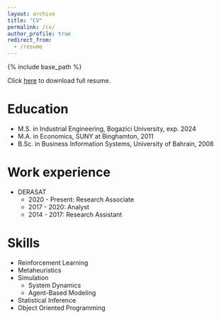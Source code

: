 ```yaml
---
layout: archive
title: "CV"
permalink: /cv/
author_profile: true
redirect_from:
  - /resume
---
```


{% include base_path %}

Click [here](abdulaziz-aldoseri.github.io/files/Abdulaziz_Aldoseri_Resume.pdf) to download full resume.

Education
======
* M.S. in Industrial Engineering, Bogazici University, exp. 2024
* M.A. in Economics, SUNY at Binghamton, 2011
* B.Sc. in Business Information Systems, University of Bahrain, 2008

Work experience
======
* DERASAT
  * 2020 - Present: Research Associate
  * 2017 - 2020: Analyst
  * 2014 - 2017: Research Assistant
  
Skills
======
* Reinforcement Learning
* Metaheuristics
* Simulation
  * System Dynamics
  * Agent-Based Modeling
* Statistical Inference
* Object Oriented Programming
